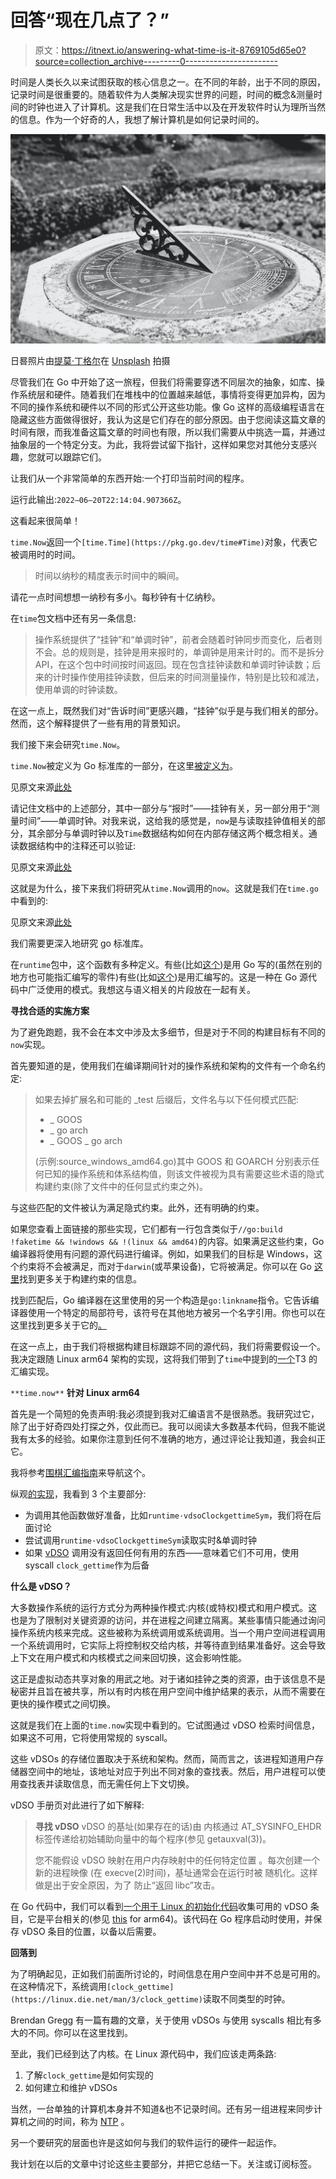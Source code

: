 # 回答“现在几点了？”

> 原文：<https://itnext.io/answering-what-time-is-it-8769105d65e0?source=collection_archive---------0----------------------->

时间是人类长久以来试图获取的核心信息之一。在不同的年龄，出于不同的原因，记录时间是很重要的。随着软件为人类解决现实世界的问题，时间的概念&测量时间的时钟也进入了计算机。这是我们在日常生活中以及在开发软件时认为理所当然的信息。作为一个好奇的人，我想了解计算机是如何记录时间的。

![](img/adec72de2db6a393af1506fed6695f55.png)

日晷照片由[提莫·丁格尔](https://unsplash.com/@tcdinger?utm_source=unsplash&utm_medium=referral&utm_content=creditCopyText)在 [Unsplash](https://unsplash.com/s/photos/sundial?utm_source=unsplash&utm_medium=referral&utm_content=creditCopyText) 拍摄

尽管我们在 Go 中开始了这一旅程，但我们将需要穿透不同层次的抽象，如库、操作系统层和硬件。随着我们在堆栈中的位置越来越低，事情将变得更加异构，因为不同的操作系统和硬件以不同的形式公开这些功能。像 Go 这样的高级编程语言在隐藏这些方面做得很好，我认为这是它们存在的部分原因。由于您阅读这篇文章的时间有限，而我准备这篇文章的时间也有限，所以我们需要从中挑选一篇，并通过抽象层的一个特定分支。为此，我将尝试留下指针，这样如果您对其他分支感兴趣，您就可以跟踪它们。

让我们从一个非常简单的东西开始:一个打印当前时间的程序。

运行此输出:`2022–06–20T22:14:04.907366Z`。

这看起来很简单！

`time.Now`返回一个`[time.Time](https://pkg.go.dev/time#Time)`对象，代表它被调用时的时间。

> 时间以纳秒的精度表示时间中的瞬间。

请花一点时间想想一纳秒有多小。每秒钟有十亿纳秒。

在`time`包文档中还有另一条信息:

> 操作系统提供了“挂钟”和“单调时钟”，前者会随着时钟同步而变化，后者则不会。总的规则是，挂钟是用来报时的，单调钟是用来计时的。而不是拆分 API，在这个包中时间按时间返回。现在包含挂钟读数和单调时钟读数；后来的计时操作使用挂钟读数，但后来的时间测量操作，特别是比较和减法，使用单调的时钟读数。

在这一点上，既然我们对“告诉时间”更感兴趣，“挂钟”似乎是与我们相关的部分。然而，这个解释提供了一些有用的背景知识。

我们接下来会研究`time.Now`。

`time.Now`被定义为 Go 标准库的一部分，在这里[被定义为](https://github.com/golang/go/blob/530511bacccdea0bb8a0fec644887c2613535c50/src/time/time.go#L1089-L1097)。

见原文来源[此处](https://github.com/golang/go/blob/530511bacccdea0bb8a0fec644887c2613535c50/src/time/time.go#L1088-L1097)

请记住文档中的上述部分，其中一部分与“报时”——挂钟有关，另一部分用于“测量时间”——单调时钟。对我来说，这给我的感觉是，`now`是与读取挂钟值相关的部分，其余部分与单调时钟以及`Time`数据结构如何在内部存储这两个概念相关。通读数据结构中的注释还可以验证:

见原文来源[此处](https://github.com/golang/go/blob/530511bacccdea0bb8a0fec644887c2613535c50/src/time/time.go#L129-L150)

这就是为什么，接下来我们将研究从`time.Now`调用的`now`。这就是我们在`time.go`中看到的:

见原文来源[此处](https://github.com/golang/go/blob/530511bacccdea0bb8a0fec644887c2613535c50/src/time/time.go#L1072-L1073)

我们需要更深入地研究 go 标准库。

在`runtime`包中，这个函数有多种定义。有些(比如[这个](https://github.com/golang/go/blob/f229e7031a6efb2f23241b5da000c3b3203081d6/src/runtime/timestub.go))是用 Go 写的(虽然在别的地方也可能指汇编写的零件)有些(比如[这个](https://github.com/golang/go/blob/f229e7031a6efb2f23241b5da000c3b3203081d6/src/runtime/time_linux_amd64.s))是用汇编写的。这是一种在 Go 源代码中广泛使用的模式。我想这与语义相关的片段放在一起有关。

**寻找合适的实施方案**

为了避免跑题，我不会在本文中涉及太多细节，但是对于不同的构建目标有不同的`now`实现。

首先要知道的是，使用我们在编译期间针对的操作系统和架构的文件有一个命名约定:

> 如果去掉扩展名和可能的 _test 后缀后，文件名与以下任何模式匹配:
> 
> * _ GOOS
> * _ go arch
> * _ GOOS _ go arch
> 
> (示例:source_windows_amd64.go)其中 GOOS 和 GOARCH 分别表示任何已知的操作系统和体系结构值，则该文件被视为具有需要这些术语的隐式构建约束(除了文件中的任何显式约束之外)。

与这些匹配的文件被认为满足隐式约束。此外，还有明确的约束。

如果您查看上面链接的那些实现，它们都有一行包含类似于`//go:build !faketime && !windows && !(linux && amd64)`的内容。如果满足这些约束，Go 编译器将使用有问题的源代码进行编译。例如，如果我们的目标是 Windows，这个约束将不会被满足，而对于`darwin`(或苹果设备)，它将被满足。你可以在 Go [这里](https://pkg.go.dev/cmd/go#hdr-Build_constraints)找到更多关于构建约束的信息。

找到匹配后，Go 编译器在这里使用的另一个构造是`go:linkname`指令。它告诉编译器使用一个特定的局部符号，该符号在其他地方被另一个名字引用。你也可以在这里找到更多关于它的[。](https://pkg.go.dev/cmd/compile#hdr-Compiler_Directives)

在这一点上，由于我们将根据构建目标跟踪不同的源代码，我们将需要假设一个。我决定跟随 Linux arm64 架构的实现，这将我们带到了`time`中提到的[一个](https://github.com/golang/go/blob/f229e7031a6efb2f23241b5da000c3b3203081d6/src/runtime/time_linux_amd64.s)T3 的汇编实现。

`**time.now**` **针对 Linux arm64**

首先是一个简短的免责声明:我必须提到我对汇编语言不是很熟悉。我研究过它，除了出于好奇四处打探之外，仅此而已。我可以阅读大多数基本代码，但我不能说我有太多的经验。如果你注意到任何不准确的地方，通过评论让我知道，我会纠正它。

我将参考[围棋汇编指南](https://go.dev/doc/asm)来导航这个。

纵观[的实现](https://github.com/golang/go/blob/f229e7031a6efb2f23241b5da000c3b3203081d6/src/runtime/time_linux_amd64.s)，我看到 3 个主要部分:

*   为调用其他函数做好准备，比如`runtime·vdsoClockgettimeSym`，我们将在后面讨论
*   尝试调用`runtime·vdsoClockgettimeSym`读取实时&单调时钟
*   如果 [vDSO](https://man7.org/linux/man-pages/man7/vdso.7.html) 调用没有返回任何有用的东西——意味着它们不可用，使用 syscall `clock_gettime`作为后备

**什么是 vDSO？**

大多数操作系统的运行方式分为两种操作模式:内核(或特权)模式和用户模式。这也是为了限制对关键资源的访问，并在进程之间建立隔离。某些事情只能通过询问操作系统内核来完成。这些被称为系统调用或系统调用。当一个用户空间进程调用一个系统调用时，它实际上将控制权交给内核，并等待直到结果准备好。这会导致上下文在用户模式和内核模式之间来回切换，这会影响性能。

这正是虚拟动态共享对象的用武之地。对于诸如挂钟之类的资源，由于该信息不是秘密并且旨在被共享，所以有时内核在用户空间中维护结果的表示，从而不需要在更快的操作模式之间切换。

这就是我们在上面的`time.now`实现中看到的。它试图通过 vDSO 检索时间信息，如果这不可用，它将使用常规的 syscall。

这些 vDSOs 的存储位置取决于系统和架构。然而，简而言之，该进程知道用户存储器空间中的地址，该地址对应于列出不同对象的查找表。然后，用户进程可以使用查找表并读取信息，而无需任何上下文切换。

vDSO 手册页对此进行了如下解释:

> **寻找 vDSO** vDSO 的基址(如果存在的话)由
> 内核通过 AT_SYSINFO_EHDR 标签传递给初始辅助向量中的每个程序(参见
> getauxval(3))。
> 
> 您不能假设 vDSO 映射在用户内存映射中的任何特定位置
> 。每次创建一个新的进程映像
> (在 execve(2)时间)，基址通常会在运行时被
> 随机化。这样做是出于安全原因，为了
> 防止“返回 libc”攻击。

在 Go 代码中，我们可以看到[一个用于 Linux 的初始化代码](https://github.com/golang/go/blob/8542bd8938efc8bb1bc681f4a0603c9f392e70b0/src/runtime/vdso_linux.go#L268)收集可用的 vDSO 条目，它是平台相关的(参见 [this](https://github.com/golang/go/blob/2ebe77a2fda1ee9ff6fd9a3e08933ad1ebaea039/src/runtime/vdso_linux_arm64.go#L16) for arm64)。该代码在 Go 程序启动时使用，并保存 vDSO 条目的位置，以备以后需要。

**回落到**

为了明确起见，正如我们前面所讨论的，时间信息在用户空间中并不总是可用的。在这种情况下，系统调用`[clock_gettime](https://linux.die.net/man/3/clock_gettime)`读取不同类型的时钟。

Brendan Gregg 有一篇有趣的文章，关于使用 vDSOs 与使用 syscalls 相比有多大的不同。你可以在这里找到。

至此，我们已经到达了内核。在 Linux 源代码中，我们应该走两条路:

1.  了解`clock_gettime`是如何实现的
2.  如何建立和维护 vDSOs

当然，一台单独的计算机本身并不知道&也不记录时间。还有另一组进程来同步计算机之间的时间，称为 [NTP](https://en.wikipedia.org/wiki/Network_Time_Protocol) 。

另一个要研究的层面也许是这如何与我们的软件运行的硬件一起运作。

我计划在以后的文章中讨论这些主要部分，并把它总结一下。关注或订阅标签。